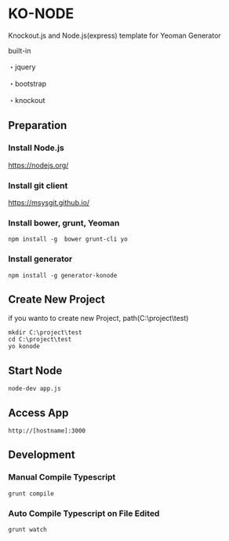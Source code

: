 # KO-NODE
Knockout.js and Node.js(express) template for Yeoman Generator

built-in

・jquery

・bootstrap

・knockout

## Preparation
### Install Node.js

https://nodejs.org/

### Install git client

https://msysgit.github.io/

### Install bower, grunt, Yeoman

`npm install -g  bower grunt-cli yo`

### Install generator

`npm install -g generator-konode`

## Create New Project

if you wanto to create new Project, path(C:\project\test)

````
mkdir C:\project\test
cd C:\project\test
yo konode
````

## Start Node

`node-dev app.js`

## Access App

`http://[hostname]:3000`

## Development
### Manual Compile Typescript

`grunt compile`

### Auto Compile Typescript on File Edited

`grunt watch`
